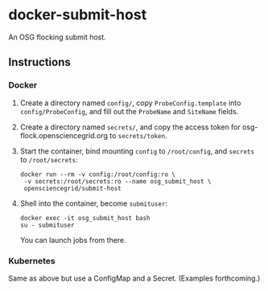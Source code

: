 docker-submit-host
==================
An OSG flocking submit host.

Instructions
------------

### Docker

1.  Create a directory named `config/`, copy `ProbeConfig.template` into
    `config/ProbeConfig`, and fill out the `ProbeName` and `SiteName` fields.

2.  Create a directory named `secrets/`,
    and copy the access token for osg-flock.opensciencegrid.org to
    `secrets/token`.

3.  Start the container, bind mounting `config` to `/root/config`,
    and `secrets` to `/root/secrets`:

        docker run --rm -v config:/root/config:ro \
         -v secrets:/root/secrets:ro --name osg_submit_host \
         opensciencegrid/submit-host

4.  Shell into the container, become `submituser`:

        docker exec -it osg_submit_host bash
        su - submituser

    You can launch jobs from there.


### Kubernetes

Same as above but use a ConfigMap and a Secret.
(Examples forthcoming.)

